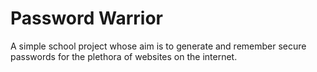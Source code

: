 # Password Warrior
A simple school project whose aim is to generate and remember secure passwords for the plethora of websites on the internet.
